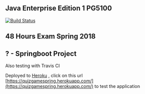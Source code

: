 ## Java Enterprise Edition 1 PG5100

<!--- Travis CI build status banner -->
[![Build Status](https://travis-ci.com/mudasar187/Java_EE_48hrs_Exam.svg?token=v251k9AGWGPGijfDozX8&branch=master)](https://travis-ci.com/mudasar187/Java_EE_48hrs_Exam)

## 48 Hours Exam Spring 2018

## ? - Springboot Project


Also testing with Travis CI

Deployed to [Heroku](https://www.heroku.com/) , click on this url [https://quizgamespring.herokuapp.com/](https://quizgamespring.herokuapp.com/) to test the application

